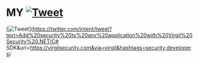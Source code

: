 # MY [![Tweet](https://img.shields.io/twitter/url/http/shields.io.svg?style=social)](https://twitter.com/intent/tweet?text=Add%20security%20to%20any%20application%20with%20SDK&url=https://virgilsecurity.com&via=dstu4145&hashtags=security,developers)


[![Tweet](https://img.shields.io/twitter/url/http/shields.io.svg?style=social)](https://twitter.com/intent/tweet?text=Add%20security%20to%20any%20application%20with%20Virgil%20Security%20.NET/C# SDK&url=https://virgilsecurity.com&via=virgil&hashtags=security,developers)


